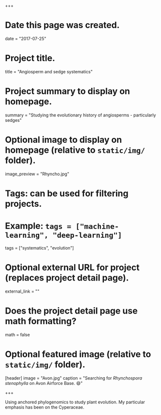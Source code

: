 +++
# Date this page was created.
date = "2017-07-25"

# Project title.
title = "Angiosperm and sedge systematics"

# Project summary to display on homepage.
summary = "Studying the evolutionary history of angiosperms - particularly sedges"

# Optional image to display on homepage (relative to `static/img/` folder).
image_preview = "Rhyncho.jpg"

# Tags: can be used for filtering projects.
# Example: `tags = ["machine-learning", "deep-learning"]`
tags = ["systematics", "evolution"]

# Optional external URL for project (replaces project detail page).
external_link = ""

# Does the project detail page use math formatting?
math = false

# Optional featured image (relative to `static/img/` folder).
[header]
image = "Avon.jpg"
caption = "Searching for *Rhynchospora stenophylla* on Avon Airforce Base. :smile:"

+++

Using anchored phylogenomics to study plant evolution. My particular emphasis has been on the Cyperaceae.